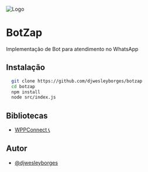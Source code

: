 ![Logo](https://wbsistem.com.br/wp-content/uploads/2023/12/wbsistem.png)

# BotZap

Implementação de Bot para atendimento no WhatsApp

## Instalação

```bash
  git clone https://github.com/djwesleyborges/botzap
  cd botzap
  npm install
  node src/index.js
```
    
## Bibliotecas
 - [WPPConnect 📞](https://github.com/wppconnect-team/wppconnect)


## Autor

- [@djwesleyborges](https://github.com/djwesleyborges)

